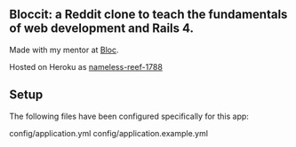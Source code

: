 ## Bloccit: a Reddit clone to teach the fundamentals of web development and Rails 4.

Made with my mentor at [Bloc](http://bloc.io).

Hosted on Heroku as [nameless-reef-1788](http://nameless-reef-1788.herokuapp.com/)

## Setup

The following files have been configured specifically for this app:

config/application.yml
config/application.example.yml
